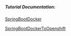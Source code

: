 ##### Tutorial Documentation:
[SpringBootDocker](https://github.com/rahulvaish/ReferenceDocuments/blob/master/UnderstandingDocker/SpringBootDocker.docx)

[SpringBootDockerToOpenshift](https://github.com/rahulvaish/ReferenceDocuments/blob/master/UnderstandingDocker/SpringBootDockerToOpenShift.docx)
